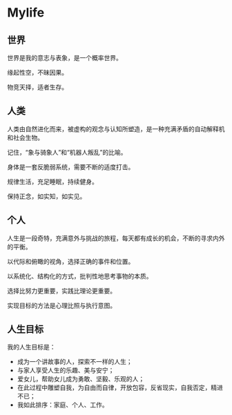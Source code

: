 # Mylife

## 世界
世界是我的意志与表象，是一个概率世界。

缘起性空，不昧因果。

物竞天择，适者生存。

## 人类
人类由自然进化而来，被虚构的观念与认知所塑造，是一种充满矛盾的自动解释机和社会生物。

记住，“象与骑象人”和“机器人叛乱”的比喻。

身体是一套反脆弱系统，需要不断的适度打击。

规律生活，充足睡眠，持续健身。

保持正念，如实知，如实见。

## 个人
人生是一段奇特，充满意外与挑战的旅程，每天都有成长的机会，不断的寻求内外的平衡。

以代际和俯瞰的视角，选择正确的事件和位置。

以系统化、结构化的方式，批判性地思考事物的本质。

选择比努力更重要，实践比理论更重要。

实现目标的方法是心理比照与执行意图。

## 人生目标

我的人生目标是：

* 成为一个讲故事的人，探索不一样的人生；
* 与家人享受人生的乐趣、美与安宁；
* 爱女儿，帮助女儿成为勇敢、坚毅、乐观的人；
* 在此过程中雕塑自我，为自由而自律，开放包容，反省现实，自我否定，精进不已；
* 我如此排序：家庭、个人、工作。

